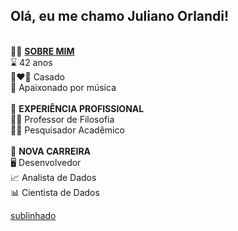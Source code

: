 ## Olá, eu me chamo Juliano Orlandi!
<br>
🙎‍♂️ <strong><u>SOBRE MIM</u></strong><br>
⌛ 42 anos<br>
👩‍❤️‍👨 Casado<br>
🎸 Apaixonado por música<br>
<br>
📜 <strong>EXPERIÊNCIA PROFISSIONAL</strong><br>
👨‍🏫 Professor de Filosofia<br>
👨‍🔬 Pesquisador Acadêmico<br>
<br>
💼 <strong>NOVA CARREIRA</strong><br>
🖥 Desenvolvedor<br>
📈 Analista de Dados<br>
📊 Cientista de Dados<br>

<u>sublinhado</u>




<!--
**JulianoOrlandi/JulianoOrlandi** is a ✨ _special_ ✨ repository because its `README.md` (this file) appears on your GitHub profile.

Here are some ideas to get you started:

- 🔭 I’m currently working on ...
- 🌱 I’m currently learning ...
- 👯 I’m looking to collaborate on ...
- 🤔 I’m looking for help with ...
- 💬 Ask me about ...
- 📫 How to reach me: ...
- 😄 Pronouns: ...
- ⚡ Fun fact: ...
-->
